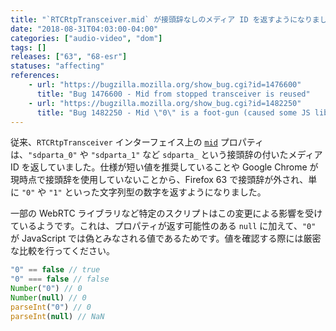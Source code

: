 ```yaml
---
title: "`RTCRtpTransceiver.mid` が接頭辞なしのメディア ID を返すようになりました"
date: "2018-08-31T04:03:00-04:00"
categories: ["audio-video", "dom"]
tags: []
releases: ["63", "68-esr"]
statuses: "affecting"
references:
    - url: "https://bugzilla.mozilla.org/show_bug.cgi?id=1476600"
      title: "Bug 1476600 - Mid from stopped transceiver is reused"
    - url: "https://bugzilla.mozilla.org/show_bug.cgi?id=1482250"
      title: "Bug 1482250 - Mid \"0\" is a foot-gun (caused some JS library breakage)."
---
```

従来、`RTCRtpTransceiver` インターフェイス上の [`mid`](https://developer.mozilla.org/docs/Web/API/RTCRtpTransceiver/mid) プロパティは、`"sdparta_0"` や `"sdparta_1"` など `sdparta_` という接頭辞の付いたメディア ID を返していました。仕様が短い値を推奨していることや Google Chrome が現時点で接頭辞を使用していないことから、Firefox 63 で接頭辞が外され、単に `"0"` や `"1"` といった文字列型の数字を返すようになりました。

一部の WebRTC ライブラリなど特定のスクリプトはこの変更による影響を受けているようです。これは、プロパティが返す可能性のある `null` に加えて、`"0"` が JavaScript では偽とみなされる値であるためです。値を確認する際には厳密な比較を行ってください。

```js
"0" == false // true
"0" === false // false
Number("0") // 0
Number(null) // 0
parseInt("0") // 0
parseInt(null) // NaN
```
